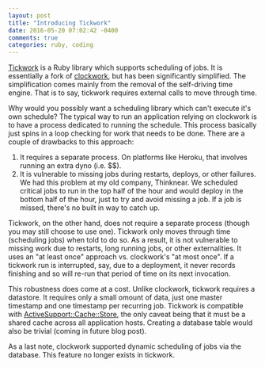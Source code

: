 ```yaml
---
layout: post
title: "Introducing Tickwork"
date: 2016-05-20 07:02:42 -0400
comments: true
categories: ruby, coding
---
```


[Tickwork](https://github.com/softwaregravy/tickwork) is a Ruby library which supports scheduling of jobs. 
It is essentially a fork of [clockwork](https://github.com/tomykaira/clockwork), but has been significantly simplified. 
The simplification comes mainly from the removal of the self-driving time engine. 
That is to say, tickwork requires external calls to move through time.

Why would you possibly want a scheduling library which can't execute it's own schedule?
The typical way to run an application relying on clockwork is to have a process dedicated to running the schedule.
This process basically just spins in a loop checking for work that needs to be done. 
There are a couple of drawbacks to this approach:

1. It requires a separate process. On platforms like Heroku, that involves running an extra dyno (i.e. $$). 
2. It is vulnerable to missing jobs during restarts, deploys, or other failures. We had this problem at my old company, Thinknear. 
We scheduled critical jobs to run in the top half of the hour and would deploy in the bottom half of the hour, just to try and avoid missing a job.
If a job is missed, there's no built in way to catch up.

Tickwork, on the other hand, does not require a separate process (though you may still choose to use one). 
Tickwork only moves through time (scheduling jobs) when told to do so. 
As a result, it is not vulnerable to missing work due to restarts, long running jobs, or other externalities.
It uses an "at least once" approach vs. clockwork's "at most once". 
If a tickwork run is interrupted, say, due to a deployment, it never records finishing and so will re-run that period of time on its next invocation.

This robustness does come at a cost.
Unlike clockwork, tickwork requires a datastore. 
It requires only a small omount of data, just one master timestamp and one timestamp per recurring job.
Tickwork is compatible with [ActiveSupport::Cache::Store](http://api.rubyonrails.org/classes/ActiveSupport/Cache/Store.html), 
the only caveat being that it must be a shared cache across all application hosts. 
Creating a database table would also be trivial (coming in future blog post).

As a last note, clockwork supported dynamic scheduling of jobs via the database.
This feature no longer exists in tickwork.

